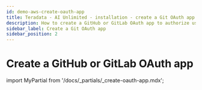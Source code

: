 ```yaml
---
id: demo-aws-create-oauth-app
title: Teradata - AI Unlimited - installation - create a Git OAuth app
description: How to create a GitHub or GitLab OAuth app to authorize users.
sidebar_label: Create a Git OAuth app
sidebar_position: 2
---
```


# Create a GitHub or GitLab OAuth app

import MyPartial from '/docs/_partials/_create-oauth-app.mdx';

<MyPartial />


